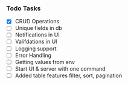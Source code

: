 ### Todo Tasks

- [X] CRUD Operations 
- [ ] Unique fields in db
- [ ] Notifications in UI
- [ ] Valifdations in UI
- [ ] Logging support
- [ ] Error Handling
- [ ] Getting values from env 
- [ ] Start UI & server with one command
- [ ] Added table features filter, sort,  pagination 
